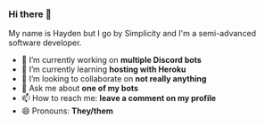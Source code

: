 ### Hi there 👋
My name is Hayden but I go by Simplicity and I'm a semi-advanced software developer.
- 🔭 I’m currently working on **multiple Discord bots**
- 🌱 I’m currently learning **hosting with Heroku**
- 👯 I’m looking to collaborate on **not really anything**
- 💬 Ask me about **one of my bots**
- 📫 How to reach me: **leave a comment on my profile**
- 😄 Pronouns: **They/them**
